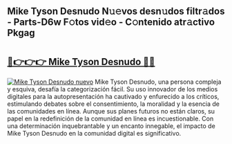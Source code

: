 ## Mike Tyson Desnudo N𝚞𝚎vos desn𝚞dos filtr𝚊dos - Parts-D6w F𝚘tos vid𝚎o - C𝚘ntenido atr𝚊ctivo Pkgag

# <h2><a href="http://mbdj97f.tromn.icu/?c=Mike+Tyson+Desnudo">🔗👉👉👉 Mike Tyson Desnudo 🔗🔗</a></h2>

[![Mike Tyson Desnudo nuevo](https://i.imgur.com/pEAQMta.gif)](http://mbdj97f.tromn.icu/?c=Mike+Tyson+Desnudo)
Mike Tyson Desnudo, una persona compleja y esquiva, desafía la categorización fácil. Su uso innovador de los medios digitales para la autopresentación ha cautivado y enfurecido a los críticos, estimulando debates sobre el consentimiento, la moralidad y la esencia de las comunidades en línea. Aunque sus planes futuros no están claros, su papel en la redefinición de la comunidad en línea es incuestionable. Con una determinación inquebrantable y un encanto innegable, el impacto de Mike Tyson Desnudo en la comunidad digital es significativo.

